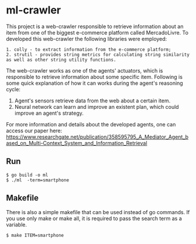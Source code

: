 # ml-crawler

This project is a web-crawler responsible to retrieve information about an item from one of the biggest e-commerce platform called MercadoLivre. To developed this web-crawler the following libraries were employed:

```
1. colly - to extract information from the e-commerce platform;
2. strutil - provides string metrics for calculating string similarity as well as other string utility functions.
```


The web-crawler works as one of the agents' actuators, which is responsible to retrieve information about some specific item. Following is some quick explanation of how it can works during the agent's reasoning cycle:
1. Agent's sensors retrieve data from the web about a certain item. 
2. Neural network can learn and improve an existent plan, which could improve an agent's strategy.

For more information and details about the developed agents, one can access our paper here: https://www.researchgate.net/publication/358595795_A_Mediator_Agent_based_on_Multi-Context_System_and_Information_Retrieval

## Run

```
$ go build -o ml
$ ./ml  -term=smartphone
```


## Makefile

There is also a simple makefile that can be used instead of go commands. If you use only make or make all, it is required to pass the search term as a variable. 

```
$ make ITEM=smartphone

```
